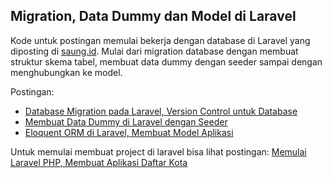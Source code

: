 ## Migration, Data Dummy dan Model di Laravel

Kode untuk postingan memulai bekerja dengan database di Laravel yang diposting di [saung.id](https://saung.id). Mulai dari migration database dengan membuat struktur skema tabel, membuat data dummy dengan seeder sampai dengan menghubungkan ke model.

Postingan:
- [Database Migration pada Laravel, Version Control untuk Database](https://saung.id/posts/database-migration-pada-laravel-version-control-untuk-database/)
- [Membuat Data Dummy di Laravel dengan Seeder](https://saung.id/posts/membuat-data-dummy-di-laravel-dengan-seeder/)
- [Eloquent ORM di Laravel, Membuat Model Aplikasi](https://saung.id/posts/eloquent-orm-di-laravel-membuat-model-aplikasi/)

Untuk memulai membuat project di laravel bisa lihat postingan: [Memulai Laravel PHP, Membuat Aplikasi Daftar Kota](https://saung.id/posts/memulai-laravel-php-membuat-aplikasi-daftar-kota/)